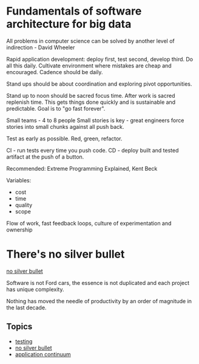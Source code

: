 # Fundamentals of software architecture for big data

All problems in computer science can be solved by another level of indirection -
David Wheeler

Rapid application development: deploy first, test second, develop third. Do all
this daily. Cultivate environment where mistakes are cheap and encouraged.
Cadence should be daily.

Stand ups should be about coordination and exploring pivot opportunities.

Stand up to noon should be sacred focus time. After work is sacred replenish
time. This gets things done quickly and is sustainable and predictable. Goal is
to "go fast forever".

Small teams - 4 to 8 people
Small stories is key - great engineers force stories into small chunks against
all push back.

Test as early as possible. Red, green, refactor.

CI - run tests every time you push code.
CD - deploy built and tested artifact at the push of a button.

Recommended: Extreme Programming Explained, Kent Beck

Variables:

- cost
- time
- quality
- scope

Flow of work, fast feedback loops, culture of experimentation and ownership

# There's no silver bullet

[no silver bullet](./no-silver-bullet.md)

Software is not Ford cars, the essence is not duplicated and each project has
unique complexity.

Nothing has moved the needle of productivity by an order of magnitude in the
last decade.

## Topics

- [testing](./testing.md)
- [no silver bullet](./no-silver-bullet.md)
- [application continuum](./application-continuum.md)
